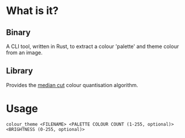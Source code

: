 # What is it?
## Binary
A CLI tool, written in Rust, to extract a colour 'palette' and theme colour from an image.

## Library
Provides the [median cut](https://en.wikipedia.org/wiki/Median_cut) colour quantisation algorithm.

# Usage
```colour_theme <FILENAME> <PALETTE COLOUR COUNT (1-255, optional)>  <BRIGHTNESS (0-255, optional)>```

